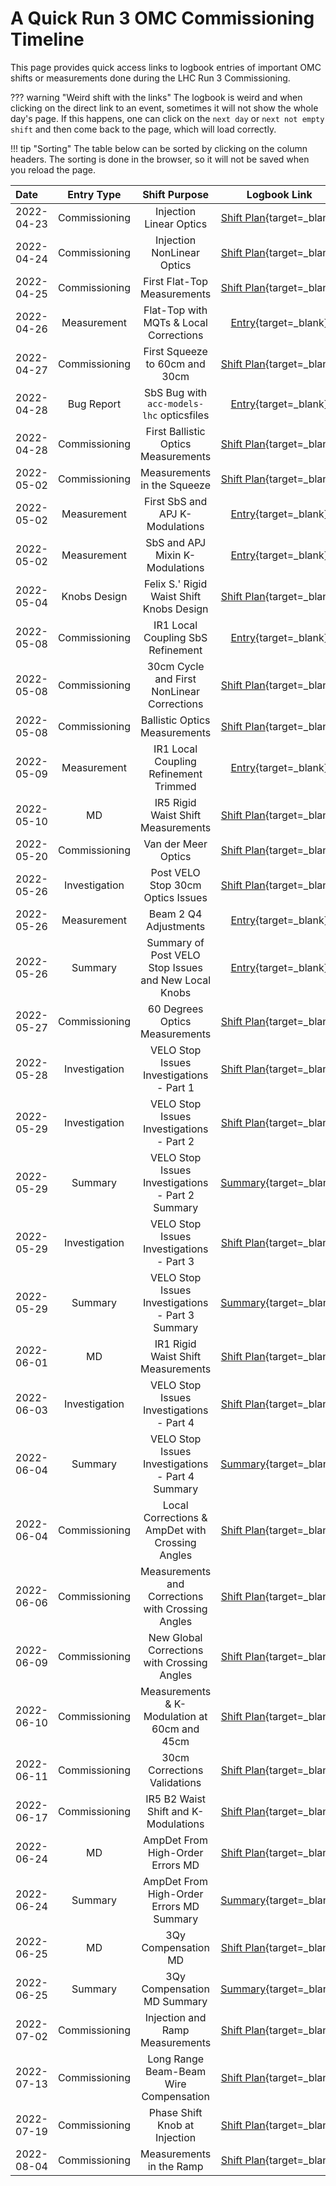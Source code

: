 # A Quick Run 3 OMC Commissioning Timeline

This page provides quick access links to logbook entries of important OMC shifts or measurements done during the LHC Run 3 Commissioning.

??? warning "Weird shift with the links"
    The logbook is weird and when clicking on the direct link to an event, sometimes it will not show the whole day's page.
    If this happens, one can click on the `next day` or `next not empty shift` and then come back to the page, which will load correctly.


!!! tip "Sorting"
    The table below can be sorted by clicking on the column headers.
    The sorting is done in the browser, so it will not be saved when you reload the page.


| Date       |  Entry Type   |                    Shift Purpose                     |                            Logbook Link                            |
| :--------- | :-----------: | :--------------------------------------------------: | :----------------------------------------------------------------: |
| 2022-04-23 | Commissioning |               Injection Linear Optics                |          [Shift Plan][inj_linear_optics]{target=\_blank}           |
| 2022-04-24 | Commissioning |              Injection NonLinear Optics              |         [Shift Plan][ink_nonlinear_optics]{target=\_blank}         |
| 2022-04-25 | Commissioning |             First Flat-Top Measurements              |         [Shift Plan][first_ramp_flat_top]{target=\_blank}          |
| 2022-04-26 |  Measurement  |        Flat-Top with MQTs & Local Corrections        |          [Entry][flattop_mqts_local_corr]{target=\_blank}          |
| 2022-04-27 | Commissioning |            First Squeeze to 60cm and 30cm            |        [Shift Plan][first_flattop_squeeze]{target=\_blank}         |
| 2022-04-28 |  Bug Report   |      SbS Bug with `acc-models-lhc` opticsfiles       |            [Entry][opticsfile_sbs_bug]{target=\_blank}             |
| 2022-04-28 | Commissioning |         First Ballistic Optics Measurements          |        [Shift Plan][first_ballistic_optics]{target=\_blank}        |
| 2022-05-02 | Commissioning |             Measurements in the Squeeze              |         [Shift Plan][squeeze_measurements]{target=\_blank}         |
| 2022-05-02 |  Measurement  |           First SbS and APJ K-Modulations            |            [Entry][first_sbs_apj_kmod]{target=\_blank}             |
| 2022-05-02 |  Measurement  |           SbS and APJ Mixin K-Modulations            |            [Entry][sbs_apj_mixin_kmod]{target=\_blank}             |
| 2022-05-04 | Knobs Design  |       Felix S.' Rigid Waist Shift Knobs Design       |    [Shift Plan][rigid_waist_shift_knobs_design]{target=\_blank}    |
| 2022-05-08 | Commissioning |          IR1 Local Coupling SbS Refinement           |     [Entry][ir1_local_coupling_sbs_refinement]{target=\_blank}     |
| 2022-05-08 | Commissioning |      30cm Cycle and First NonLinear Corrections      |   [Shift Plan][30cm_cycle_first_nonlinear_corr]{target=\_blank}    |
| 2022-05-08 | Commissioning |            Ballistic Optics Measurements             |    [Shift Plan][ballistic_optics_measurements]{target=\_blank}     |
| 2022-05-09 |  Measurement  |        IR1 Local Coupling Refinement Trimmed         |    [Entry][ir1_local_coupling_refinement_trim]{target=\_blank}     |
| 2022-05-10 |      MD       |          IR5 Rigid Waist Shift Measurements          |  [Shift Plan][ir5_rigid_waist_shift_measurements]{target=\_blank}  |
| 2022-05-20 | Commissioning |                 Van der Meer Optics                  |   [Shift Plan][van_der_meer_optics_measurements]{target=\_blank}   |
| 2022-05-26 | Investigation |          Post VELO Stop 30cm Optics Issues           |  [Shift Plan][post_velo_stop_30cm_optics_issues]{target=\_blank}   |
| 2022-05-26 |  Measurement  |                Beam 2 Q4 Adjustments                 |   [Entry][beam_2_q4_adjustments_post_velo_stop]{target=\_blank}    |
| 2022-05-26 |    Summary    | Summary of Post VELO Stop Issues and New Local Knobs |   [Entry][post_velo_stop_summary_and_new_knobs]{target=\_blank}    |
| 2022-05-27 | Commissioning |            60 Degrees Optics Measurements            |    [Shift Plan][60_degrees_optics_measurements]{target=\_blank}    |
| 2022-05-28 | Investigation |       VELO Stop Issues Investigations - Part 1       |  [Shift Plan][velo_stop_issues_investigations_1]{target=\_blank}   |
| 2022-05-29 | Investigation |       VELO Stop Issues Investigations - Part 2       |  [Shift Plan][velo_stop_issues_investigations_2]{target=\_blank}   |
| 2022-05-29 |    Summary    |   VELO Stop Issues Investigations - Part 2 Summary   |  [Summary][velo_stop_issues_investigations_2_sum]{target=\_blank}  |
| 2022-05-29 | Investigation |       VELO Stop Issues Investigations - Part 3       |  [Shift Plan][velo_stop_issues_investigations_3]{target=\_blank}   |
| 2022-05-29 |    Summary    |   VELO Stop Issues Investigations - Part 3 Summary   |  [Summary][velo_stop_issues_investigations_3_sum]{target=\_blank}  |
| 2022-06-01 |      MD       |          IR1 Rigid Waist Shift Measurements          |  [Shift Plan][ir1_rigid_waist_shift_measurements]{target=\_blank}  |
| 2022-06-03 | Investigation |       VELO Stop Issues Investigations - Part 4       |  [Shift Plan][velo_stop_issues_investigations_4]{target=\_blank}   |
| 2022-06-04 |    Summary    |   VELO Stop Issues Investigations - Part 4 Summary   |  [Summary][velo_stop_issues_investigations_4_sum]{target=\_blank}  |
| 2022-06-04 | Commissioning |   Local Corrections & AmpDet with Crossing Angles    |  [Shift Plan][local_corr_ampdet_crossing_angles]{target=\_blank}   |
| 2022-06-06 | Commissioning |  Measurements and Corrections with Crossing Angles   |  [Shift Plan][measurements_corr_crossing_angles]{target=\_blank}   |
| 2022-06-09 | Commissioning |     New Global Corrections with Crossing Angles      |   [Shift Plan][new_global_corr_crossing_angles]{target=\_blank}    |
| 2022-06-10 | Commissioning |     Measurements & K-Modulation at 60cm and 45cm     | [Shift Plan][measurements_kmod_60cm_45cm_new_corr]{target=\_blank} |
| 2022-06-11 | Commissioning |             30cm Corrections Validations             |        [Shift Plan][30cm_corr_validations]{target=\_blank}         |
| 2022-06-17 | Commissioning |         IR5 B2 Waist Shift and K-Modulations         |   [Shift Plan][ir5_b2_waist_shift_kmodulations]{target=\_blank}    |
| 2022-06-24 |      MD       |           AmpDet From High-Order Errors MD           |     [Shift Plan][ampdet_high_order_errors_md]{target=\_blank}      |
| 2022-06-24 |    Summary    |       AmpDet From High-Order Errors MD Summary       |     [Summary][ampdet_high_order_errors_md_sum]{target=\_blank}     |
| 2022-06-25 |      MD       |                 3Qy Compensation MD                  |         [Shift Plan][3qy_compensation_md]{target=\_blank}          |
| 2022-06-25 |    Summary    |             3Qy Compensation MD Summary              |         [Summary][3qy_compensation_md_sum]{target=\_blank}         |
| 2022-07-02 | Commissioning |           Injection and Ramp Measurements            |     [Shift Plan][injection_ramp_measurements]{target=\_blank}      |
| 2022-07-13 | Commissioning |        Long Range Beam-Beam Wire Compensation        |    [Shift Plan][long_range_beam_beam_wire_comp]{target=\_blank}    |
| 2022-07-19 | Commissioning |            Phase Shift Knob at Injection             |      [Shift Plan][phase_shift_knob_injection]{target=\_blank}      |
| 2022-08-04 | Commissioning |               Measurements in the Ramp               |          [Shift Plan][measurements_ramp]{target=\_blank}           |



[inj_linear_optics]: https://be-op-logbook.web.cern.ch/elogbook-server/#/logbook?logbookId=1081&dateFrom=2022-04-23T05%3A05%3A00&dateTo=2022-04-23T11%3A05%3A00&eventToHighlight=3540426
[ink_nonlinear_optics]: https://be-op-logbook.web.cern.ch/elogbook-server/#/logbook?logbookId=1081&dateFrom=2022-04-24T09%3A51%3A44&dateTo=2022-04-24T15%3A51%3A44&eventToHighlight=3540908
[first_ramp_flat_top]: https://be-op-logbook.web.cern.ch/elogbook-server/#/logbook?logbookId=1081&dateFrom=2022-04-25T08%3A45%3A00&dateTo=2022-04-25T14%3A45%3A00&eventToHighlight=3541353
[flattop_mqts_local_corr]: https://be-op-logbook.web.cern.ch/elogbook-server/#/logbook?logbookId=1081&dateFrom=2022-04-26T08%3A14%3A31&dateTo=2022-04-26T14%3A14%3A31&eventToHighlight=3542145
[first_flattop_squeeze]: https://be-op-logbook.web.cern.ch/elogbook-server/#/logbook?logbookId=1081&dateFrom=2022-04-27T17%3A36%3A44&dateTo=2022-04-27T23%3A36%3A44&eventToHighlight=3543086
[opticsfile_sbs_bug]: https://be-op-logbook.web.cern.ch/elogbook-server/#/logbook?logbookId=1081&dateFrom=2022-04-27T23%3A54%3A39&dateTo=2022-04-28T05%3A54%3A39&eventToHighlight=3543196
[first_ballistic_optics]: https://be-op-logbook.web.cern.ch/elogbook-server/#/logbook?logbookId=1081&dateFrom=2022-04-28T19%3A20%3A00&dateTo=2022-04-29T01%3A20%3A00&eventToHighlight=3543823
[squeeze_measurements]: https://be-op-logbook.web.cern.ch/elogbook-server/#/logbook?logbookId=1081&dateFrom=2022-05-02T08%3A45%3A00&dateTo=2022-05-02T14%3A45%3A00&eventToHighlight=3544650
[first_sbs_apj_kmod]: https://be-op-logbook.web.cern.ch/elogbook-server/#/logbook?logbookId=1081&dateFrom=2022-05-02T22%3A09%3A15&dateTo=2022-05-03T04%3A09%3A15&eventToHighlight=3544761
[sbs_apj_mixin_kmod]: https://be-op-logbook.web.cern.ch/elogbook-server/#/logbook?logbookId=1081&dateFrom=2022-05-02T23%3A31%3A05&dateTo=2022-05-03T05%3A31%3A05&eventToHighlight=3544774
[rigid_waist_shift_knobs_design]: https://be-op-logbook.web.cern.ch/elogbook-server/#/logbook?logbookId=1081&dateFrom=2022-05-04T07%3A50%3A00&dateTo=2022-05-04T13%3A50%3A00&eventToHighlight=3545713
[ir1_local_coupling_sbs_refinement]: https://be-op-logbook.web.cern.ch/elogbook-server/#/logbook?logbookId=1081&dateFrom=2022-05-08T20%3A00%3A42&dateTo=2022-05-09T02%3A00%3A42&eventToHighlight=3547939
[ir1_local_coupling_refinement_trim]: https://be-op-logbook.web.cern.ch/elogbook-server/#/logbook?logbookId=1081&dateFrom=2022-05-09T00%3A59%3A33&dateTo=2022-05-09T06%3A59%3A33&eventToHighlight=3548033
[30cm_cycle_first_nonlinear_corr]: https://be-op-logbook.web.cern.ch/elogbook-server/#/logbook?logbookId=1081&dateFrom=2022-05-08T16%3A42%3A34&dateTo=2022-05-08T22%3A42%3A34&eventToHighlight=3547901
[ballistic_optics_measurements]: https://be-op-logbook.web.cern.ch/elogbook-server/#/logbook?logbookId=1081&dateFrom=2022-05-07T21%3A45%3A59&dateTo=2022-05-08T03%3A45%3A59&eventToHighlight=3547443
[ir5_rigid_waist_shift_measurements]: https://be-op-logbook.web.cern.ch/elogbook-server/#/logbook?logbookId=1081&dateFrom=2022-05-09T21%3A20%3A42&dateTo=2022-05-10T03%3A20%3A42&eventToHighlight=3548607
[van_der_meer_optics_measurements]: https://be-op-logbook.web.cern.ch/elogbook-server/#/logbook?logbookId=1081&dateFrom=2022-05-20T21%3A50%3A00&dateTo=2022-05-21T03%3A50%3A00&eventToHighlight=3553361
[post_velo_stop_30cm_optics_issues]: https://be-op-logbook.web.cern.ch/elogbook-server/#/logbook?logbookId=1081&dateFrom=2022-05-26T12%3A37%3A39&dateTo=2022-05-26T18%3A37%3A39&eventToHighlight=3557061
[beam_2_q4_adjustments_post_velo_stop]: https://be-op-logbook.web.cern.ch/elogbook-server/#/logbook?logbookId=1081&dateFrom=2022-05-26T17%3A24%3A53&dateTo=2022-05-26T23%3A24%3A53&eventToHighlight=3557166
[post_velo_stop_summary_and_new_knobs]: https://be-op-logbook.web.cern.ch/elogbook-server/#/logbook?logbookId=322&dateFrom=2022-05-26T19%3A46%3A09&dateTo=2022-05-27T01%3A46%3A09&eventToHighlight=3557222
[60_degrees_optics_measurements]: https://be-op-logbook.web.cern.ch/elogbook-server/#/logbook?logbookId=1081&dateFrom=2022-05-27T16%3A40%3A00&dateTo=2022-05-27T22%3A40%3A00&eventToHighlight=3557793
[velo_stop_issues_investigations_1]: https://be-op-logbook.web.cern.ch/elogbook-server/#/logbook?logbookId=1081&dateFrom=2022-05-28T10%3A37%3A41&dateTo=2022-05-28T16%3A37%3A41&eventToHighlight=3558117
[velo_stop_issues_investigations_2]: https://be-op-logbook.web.cern.ch/elogbook-server/#/logbook?logbookId=1081&dateFrom=2022-05-28T21%3A43%3A45&dateTo=2022-05-29T03%3A43%3A45&eventToHighlight=3558327
[velo_stop_issues_investigations_2_sum]: https://be-op-logbook.web.cern.ch/elogbook-server/#/logbook?logbookId=1081&dateFrom=2022-05-29T00%3A15%3A50&dateTo=2022-05-29T06%3A15%3A50&eventToHighlight=3558397
[velo_stop_issues_investigations_3]: https://be-op-logbook.web.cern.ch/elogbook-server/#/logbook?logbookId=1081&dateFrom=2022-05-29T12%3A09%3A43&dateTo=2022-05-29T18%3A09%3A43&eventToHighlight=3558623
[velo_stop_issues_investigations_3_sum]: https://be-op-logbook.web.cern.ch/elogbook-server/#/logbook?logbookId=1081&dateFrom=2022-05-29T20%3A59%3A00&dateTo=2022-05-30T02%3A59%3A00&eventToHighlight=3558884
[ir1_rigid_waist_shift_measurements]: https://be-op-logbook.web.cern.ch/elogbook-server/#/logbook?logbookId=1081&dateFrom=2022-05-31T23%3A28%3A37&dateTo=2022-06-01T05%3A28%3A37&eventToHighlight=3559637
[velo_stop_issues_investigations_4]: https://be-op-logbook.web.cern.ch/elogbook-server/#/logbook?logbookId=1081&dateFrom=2022-06-03T16%3A39%3A54&dateTo=2022-06-03T22%3A39%3A54&eventToHighlight=3561304
[velo_stop_issues_investigations_4_sum]: https://be-op-logbook.web.cern.ch/elogbook-server/#/logbook?logbookId=1081&dateFrom=2022-06-03T21%3A27%3A44&dateTo=2022-06-04T03%3A27%3A44&eventToHighlight=3561373
[local_corr_ampdet_crossing_angles]: https://be-op-logbook.web.cern.ch/elogbook-server/#/logbook?logbookId=1081&dateFrom=2022-06-04T11%3A55%3A23&dateTo=2022-06-04T17%3A55%3A23&eventToHighlight=3561709
[measurements_corr_crossing_angles]: https://be-op-logbook.web.cern.ch/elogbook-server/#/logbook?logbookId=1081&dateFrom=2022-06-06T05%3A38%3A16&dateTo=2022-06-06T11%3A38%3A16&eventToHighlight=3562342
[new_global_corr_crossing_angles]: https://be-op-logbook.web.cern.ch/elogbook-server/#/logbook?logbookId=1081&dateFrom=2022-06-09T03%3A13%3A00&dateTo=2022-06-09T09%3A13%3A00&eventToHighlight=3563375
[measurements_kmod_60cm_45cm_new_corr]: https://be-op-logbook.web.cern.ch/elogbook-server/#/logbook?logbookId=1081&dateFrom=2022-06-10T21%3A01%3A00&dateTo=2022-06-11T03%3A01%3A00&eventToHighlight=3564548
[30cm_corr_validations]: https://be-op-logbook.web.cern.ch/elogbook-server/#/logbook?logbookId=1081&dateFrom=2022-06-11T20%3A35%3A11&dateTo=2022-06-12T02%3A35%3A11&eventToHighlight=3565003
[ir5_b2_waist_shift_kmodulations]: https://be-op-logbook.web.cern.ch/elogbook-server/#/logbook?logbookId=1081&dateFrom=2022-06-17T06%3A59%3A28&dateTo=2022-06-17T12%3A59%3A28&eventToHighlight=3568094
[ampdet_high_order_errors_md]: https://be-op-logbook.web.cern.ch/elogbook-server/#/logbook?logbookId=1081&dateFrom=2022-06-24T18%3A37%3A35&dateTo=2022-06-25T00%3A37%3A35&eventToHighlight=3572098
[ampdet_high_order_errors_md_sum]: https://be-op-logbook.web.cern.ch/elogbook-server/#/logbook?logbookId=1081&dateFrom=2022-06-25T03%3A45%3A21&dateTo=2022-06-25T09%3A45%3A21&eventToHighlight=3572246
[3qy_compensation_md]: https://be-op-logbook.web.cern.ch/elogbook-server/#/logbook?logbookId=1081&dateFrom=2022-06-25T19%3A11%3A48&dateTo=2022-06-26T01%3A11%3A48&eventToHighlight=3577882
[3qy_compensation_md_sum]: https://be-op-logbook.web.cern.ch/elogbook-server/#/logbook?logbookId=1081&dateFrom=2022-06-26T02%3A58%3A54&dateTo=2022-06-26T08%3A58%3A54&eventToHighlight=3578020
[injection_ramp_measurements]: https://be-op-logbook.web.cern.ch/elogbook-server/#/logbook?logbookId=1081&dateFrom=2022-07-02T00%3A56%3A12&dateTo=2022-07-02T06%3A56%3A12&eventToHighlight=3582514
[long_range_beam_beam_wire_comp]: https://be-op-logbook.web.cern.ch/elogbook-server/#/logbook?logbookId=1081&dateFrom=2022-07-13T16%3A12%3A41&dateTo=2022-07-13T22%3A12%3A41&eventToHighlight=3589510
[phase_shift_knob_injection]: https://be-op-logbook.web.cern.ch/elogbook-server/#/logbook?logbookId=1081&dateFrom=2022-07-19T04%3A52%3A14&dateTo=2022-07-19T10%3A52%3A14&eventToHighlight=3592734
[measurements_ramp]: https://be-op-logbook.web.cern.ch/elogbook-server/#/logbook?logbookId=1081&dateFrom=2022-08-04T11%3A08%3A32&dateTo=2022-08-04T17%3A08%3A32&eventToHighlight=3601975